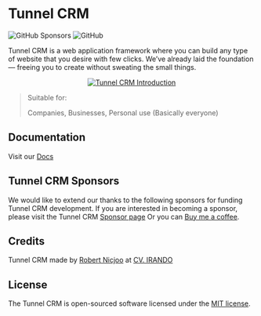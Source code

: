 # Tunnel CRM

![GitHub Sponsors](https://img.shields.io/github/sponsors/robertnicjoo) ![GitHub](https://img.shields.io/github/license/cvirando/tunnelcrm)

Tunnel CRM is a web application framework where you can build any type of website that you desire with few clicks. We’ve already laid the foundation — freeing you to create without sweating the small things.

<center>

[![Tunnel CRM Introduction](https://img.youtube.com/vi/vlDSGLHr2v8/0.jpg)](https://www.youtube.com/watch?v=vlDSGLHr2v8)

</center>

> Suitable for:
>
> Companies, Businesses, Personal use (Basically everyone)

## Documentation

Visit our [Docs](https://docs.tunnelcrm.com/)

## Tunnel CRM Sponsors

We would like to extend our thanks to the following sponsors for funding Tunnel CRM development. If you are interested in becoming a sponsor, please visit the Tunnel CRM [Sponsor page](https://github.com/sponsors/robertnicjoo) Or you can [Buy me a coffee](https://www.buymeacoffee.com/robertnicjoo).

## Credits

Tunnel CRM made by [Robert Nicjoo](https://robertnicjoo.vercel.app/) at [CV. IRANDO](https://irando.co.id)

## License

The Tunnel CRM is open-sourced software licensed under the [MIT license](https://opensource.org/licenses/MIT).
